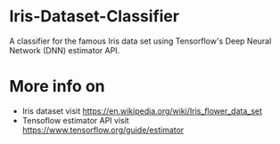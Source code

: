 # Iris-Dataset-Classifier
A classifier for the famous Iris data set using Tensorflow's Deep Neural Network (DNN) estimator API.

# More info on 

* Iris dataset visit https://en.wikipedia.org/wiki/Iris_flower_data_set
* Tensoflow estimator API visit https://www.tensorflow.org/guide/estimator
